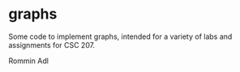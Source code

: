 graphs
======

Some code to implement graphs, intended for a variety of labs and
assignments for CSC 207.


Rommin Adl
